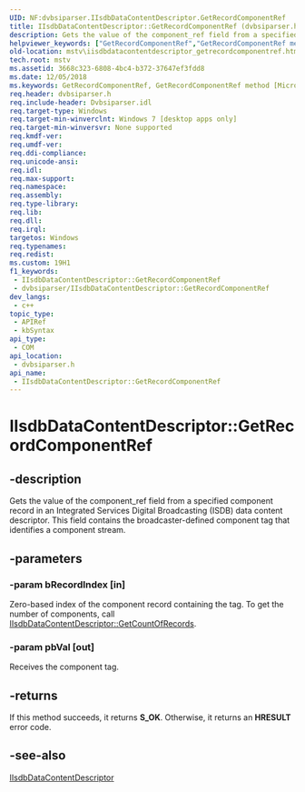 ```yaml
---
UID: NF:dvbsiparser.IIsdbDataContentDescriptor.GetRecordComponentRef
title: IIsdbDataContentDescriptor::GetRecordComponentRef (dvbsiparser.h)
description: Gets the value of the component_ref field from a specified component record in an Integrated Services Digital Broadcasting (ISDB) data content descriptor. This field contains the broadcaster-defined component tag that identifies a component stream.
helpviewer_keywords: ["GetRecordComponentRef","GetRecordComponentRef method [Microsoft TV Technologies]","GetRecordComponentRef method [Microsoft TV Technologies]","IIsdbDataContentDescriptor interface","IIsdbDataContentDescriptor interface [Microsoft TV Technologies]","GetRecordComponentRef method","IIsdbDataContentDescriptor.GetRecordComponentRef","IIsdbDataContentDescriptor::GetRecordComponentRef","dvbsiparser/IIsdbDataContentDescriptor::GetRecordComponentRef","mstv.iisdbdatacontentdescriptor_getrecordcomponentref"]
old-location: mstv\iisdbdatacontentdescriptor_getrecordcomponentref.htm
tech.root: mstv
ms.assetid: 3668c323-6808-4bc4-b372-37647ef3fdd8
ms.date: 12/05/2018
ms.keywords: GetRecordComponentRef, GetRecordComponentRef method [Microsoft TV Technologies], GetRecordComponentRef method [Microsoft TV Technologies],IIsdbDataContentDescriptor interface, IIsdbDataContentDescriptor interface [Microsoft TV Technologies],GetRecordComponentRef method, IIsdbDataContentDescriptor.GetRecordComponentRef, IIsdbDataContentDescriptor::GetRecordComponentRef, dvbsiparser/IIsdbDataContentDescriptor::GetRecordComponentRef, mstv.iisdbdatacontentdescriptor_getrecordcomponentref
req.header: dvbsiparser.h
req.include-header: Dvbsiparser.idl
req.target-type: Windows
req.target-min-winverclnt: Windows 7 [desktop apps only]
req.target-min-winversvr: None supported
req.kmdf-ver: 
req.umdf-ver: 
req.ddi-compliance: 
req.unicode-ansi: 
req.idl: 
req.max-support: 
req.namespace: 
req.assembly: 
req.type-library: 
req.lib: 
req.dll: 
req.irql: 
targetos: Windows
req.typenames: 
req.redist: 
ms.custom: 19H1
f1_keywords:
 - IIsdbDataContentDescriptor::GetRecordComponentRef
 - dvbsiparser/IIsdbDataContentDescriptor::GetRecordComponentRef
dev_langs:
 - c++
topic_type:
 - APIRef
 - kbSyntax
api_type:
 - COM
api_location:
 - dvbsiparser.h
api_name:
 - IIsdbDataContentDescriptor::GetRecordComponentRef
---
```


# IIsdbDataContentDescriptor::GetRecordComponentRef


## -description

 Gets the value of the component_ref field from a specified component record in an Integrated Services Digital Broadcasting (ISDB) data content descriptor. This field contains the broadcaster-defined component tag that identifies a component stream.

## -parameters

### -param bRecordIndex [in]

Zero-based index of the component record containing the tag. To get the number of components, call <a href="/previous-versions/windows/desktop/api/dvbsiparser/nf-dvbsiparser-iisdbtsinformationdescriptor-getcountofrecords">IIsdbDataContentDescriptor::GetCountOfRecords</a>.

### -param pbVal [out]

Receives the component tag.

## -returns

If this method succeeds, it returns <b xmlns:loc="http://microsoft.com/wdcml/l10n">S_OK</b>. Otherwise, it returns an <b xmlns:loc="http://microsoft.com/wdcml/l10n">HRESULT</b> error code.

## -see-also

<a href="/previous-versions/windows/desktop/api/dvbsiparser/nn-dvbsiparser-iisdbdatacontentdescriptor">IIsdbDataContentDescriptor</a>

